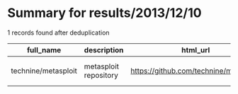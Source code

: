 
# Summary for results/2013/12/10
    
1 records found after deduplication

| full_name | description | html_url | matched_list | matched_count | pushed_at | size | stargazers_count | language | forks_count | vul_ids |
|---------------------|-----------------------|----------------------------------------|----------------------------------|-----------------|---------------------------|--------|--------------------|------------|---------------|-----------|
| technine/metasploit | metasploit repository | https://github.com/technine/metasploit | ['metasploit module OR payload'] | 1 | 2013-12-10 03:18:18+00:00 | 56 | 0 | nan | 0 | [] |
